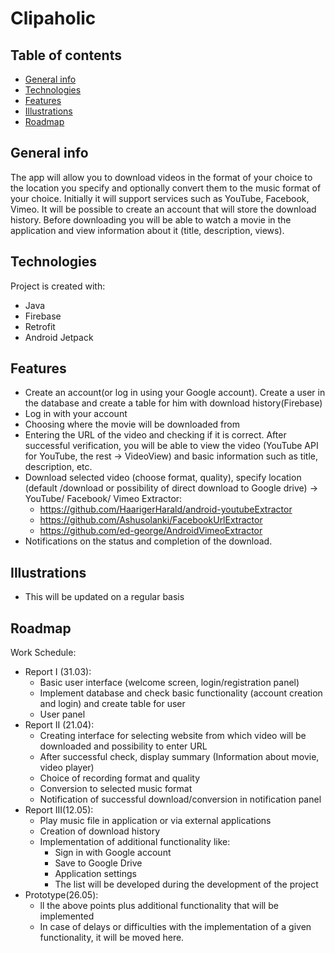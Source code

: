 # Clipaholic

## Table of contents
* [General info](#general-info)
* [Technologies](#technologies)
* [Features](#features)
* [Illustrations](#illustrations)
* [Roadmap](#roadmap)

## General info
The app will allow you to download videos in the format of your choice to the location you specify and optionally convert them to the music format of your choice. Initially it will support services such as YouTube, Facebook, Vimeo. It will be possible to create an account that will store the download history. Before downloading you will be able to watch a movie in the application and view information about it (title, description, views).

## Technologies
Project is created with:
* Java
* Firebase
* Retrofit
* Android Jetpack

## Features
* Create an account(or log in using your Google account). Create a user in the database and create a table for him with download history(Firebase)
* Log in with your account
* Choosing where the movie will be downloaded from
* Entering the URL of the video and checking if it is correct. After successful verification, you will be able to view the video (YouTube API for YouTube, the rest -> VideoView) and basic information such as title, description, etc.
* Download selected video (choose format, quality), specify location (default /download or possibility of direct download to Google drive) -> YouTube/ Facebook/ Vimeo Extractor:
  - https://github.com/HaarigerHarald/android-youtubeExtractor
  - https://github.com/Ashusolanki/FacebookUrlExtractor
  - https://github.com/ed-george/AndroidVimeoExtractor
* Notifications on the status and completion of the download.

## Illustrations
* This will be updated on a regular basis

## Roadmap
Work Schedule:
* Report I (31.03):
  - Basic user interface (welcome screen, login/registration panel)
  - Implement database and check basic functionality (account creation and login) and create table for user
  - User panel
* Report II (21.04):
  - Creating interface for selecting website from which video will be downloaded and possibility to enter URL
  - After successful check, display summary (Information about movie, video player)
  - Choice of recording format and quality
  - Conversion to selected music format
  - Notification of successful download/conversion in notification panel
* Report III(12.05):
  - Play music file in application or via external applications
  - Creation of download history
  - Implementation of additional functionality like:
    - Sign in with Google account
    - Save to Google Drive
    - Application settings
    - The list will be developed during the development of the project
* Prototype(26.05):
  - ll the above points plus additional functionality that will be implemented
  - In case of delays or difficulties with the implementation of a given functionality, it will be moved here.

